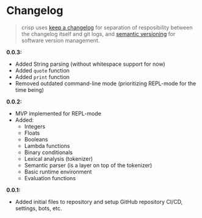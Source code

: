 # Changelog

> crisp uses [keep a changelog](https://keepachangelog.com/en/1.0.0/) for separation of resposibility between the changelog itself and git logs, and [semantic versioning](https://semver.org/) for software version management.

**0.0.3:**
- Added String parsing (without whitespace support for now)
- Added `quote` function
- Added `print` function
- Removed outdated command-line mode (prioritizing REPL-mode for the time being)

**0.0.2:**
- MVP implemented for REPL-mode
- Added:
  - Integers
  - Floats
  - Booleans
  - Lambda functions
  - Binary conditionals
  - Lexical analysis (tokenizer)
  - Semantic parser (is a layer on top of the tokenizer)
  - Basic runtime environment
  - Evaluation functions

**0.0.1:**
- Added initial files to repository and setup GitHub repository CI/CD, settings, bots, etc.
